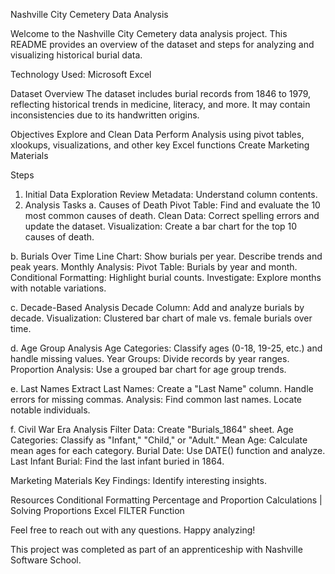 Nashville City Cemetery Data Analysis

Welcome to the Nashville City Cemetery data analysis project. This README provides an overview of the dataset and steps for analyzing and visualizing historical burial data.

Technology Used:
Microsoft Excel 

Dataset Overview
The dataset includes burial records from 1846 to 1979, reflecting historical trends in medicine, literacy, and more. It may contain inconsistencies due to its handwritten origins.

Objectives
Explore and Clean Data
Perform Analysis using pivot tables, xlookups, visualizations, and other key Excel functions 
Create Marketing Materials

Steps
1. Initial Data Exploration
Review Metadata: Understand column contents.
2. Analysis Tasks
a. Causes of Death
Pivot Table: Find and evaluate the 10 most common causes of death.
Clean Data: Correct spelling errors and update the dataset.
Visualization: Create a bar chart for the top 10 causes of death.

b. Burials Over Time
Line Chart: Show burials per year. Describe trends and peak years.
Monthly Analysis:
Pivot Table: Burials by year and month.
Conditional Formatting: Highlight burial counts.
Investigate: Explore months with notable variations.

c. Decade-Based Analysis
Decade Column: Add and analyze burials by decade.
Visualization: Clustered bar chart of male vs. female burials over time.

d. Age Group Analysis
Age Categories: Classify ages (0-18, 19-25, etc.) and handle missing values.
Year Groups: Divide records by year ranges.
Proportion Analysis: Use a grouped bar chart for age group trends.

e. Last Names
Extract Last Names: Create a "Last Name" column. Handle errors for missing commas.
Analysis:
Find common last names.
Locate notable individuals.

f. Civil War Era Analysis
Filter Data: Create "Burials_1864" sheet.
Age Categories: Classify as "Infant," "Child," or "Adult."
Mean Age: Calculate mean ages for each category.
Burial Date: Use DATE() function and analyze.
Last Infant Burial: Find the last infant buried in 1864.

Marketing Materials
Key Findings: Identify interesting insights.

Resources
Conditional Formatting
Percentage and Proportion Calculations | Solving Proportions
Excel FILTER Function

Feel free to reach out with any questions. Happy analyzing!

This project was completed as part of an apprenticeship with Nashville Software School.
